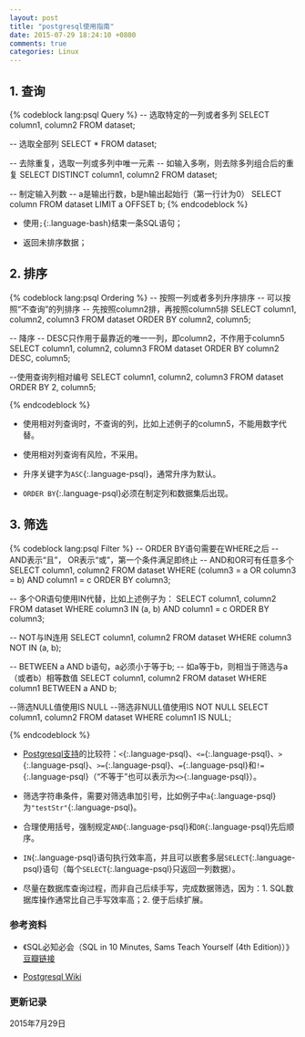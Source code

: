 ```yaml
---
layout: post
title: "postgresql使用指南"
date: 2015-07-29 18:24:10 +0800
comments: true
categories: Linux
---
```


## 1. 查询 ##

{% codeblock lang:psql Query %}
-- 选取特定的一列或者多列
SELECT column1, column2
FROM dataset;

-- 选取全部列
SELECT *
FROM dataset;

-- 去除重复，选取一列或多列中唯一元素
-- 如输入多咧，则去除多列组合后的重复
SELECT DISTINCT column1, column2
FROM dataset;

-- 制定输入列数
-- a是输出行数，b是h输出起始行（第一行计为0）
SELECT column
FROM dataset
LIMIT a OFFSET b;
{% endcodeblock %}

<!--more-->

* 使用`;`{:.language-bash}结束一条SQL语句；

* 返回未排序数据；

## 2. 排序 ##

{% codeblock lang:psql Ordering %}
-- 按照一列或者多列升序排序
-- 可以按照“不查询”的列排序
-- 先按照column2排，再按照column5排
SELECT column1, column2, column3
FROM dataset
ORDER BY column2, column5;

-- 降序
-- DESC只作用于最靠近的唯一一列，即column2，不作用于column5
SELECT column1, column2, column3
FROM dataset
ORDER BY column2 DESC, column5;

--使用查询列相对编号
SELECT column1, column2, column3
FROM dataset
ORDER BY 2, column5;

{% endcodeblock %}

* 使用相对列查询时，不查询的列，比如上述例子的column5，不能用数字代替。

* 使用相对列查询有风险，不采用。

* 升序关键字为`ASC`{:.language-psql}，通常升序为默认。

* `ORDER BY`{:.language-psql}必须在制定列和数据集后出现。


## 3. 筛选 ##

{% codeblock lang:psql Filter %}
-- ORDER BY语句需要在WHERE之后
-- AND表示“且”， OR表示“或”，第一个条件满足即终止
-- AND和OR可有任意多个
SELECT column1, column2
FROM dataset 
WHERE (column3 = a OR column3 = b) AND column1 = c
ORDER BY column3;

-- 多个OR语句使用IN代替，比如上述例子为：
SELECT column1, column2
FROM dataset 
WHERE column3 IN (a, b) AND column1 = c
ORDER BY column3;

-- NOT与IN连用
SELECT column1, column2
FROM dataset 
WHERE column3 NOT IN (a, b);

-- BETWEEN a AND b语句，a必须小于等于b;
-- 如a等于b，则相当于筛选与a（或者b）相等数值
SELECT column1, column2
FROM dataset
WHERE column1 BETWEEN a AND b;

--筛选NULL值使用IS NULL
--筛选非NULL值使用IS NOT NULL
SELECT column1, column2
FROM dataset
WHERE column1 IS NULL;


{% endcodeblock %}

* [Postgresql支持](http://www.postgresql.org/docs/9.4/static/functions-comparison.html#FUNCTIONS-COMPARISON-TABLE)的比较符：`<`{:.language-psql}、`<=`{:.language-psql}、`>`{:.language-psql}、`>=`{:.language-psql}、`=`{:.language-psql}和`!=`{:.language-psql}（“不等于”也可以表示为`<>`{:.language-psql}）。

* 筛选字符串条件，需要对筛选串加引号，比如例子中`a`{:.language-psql}为`"testStr"`{:.language-psql}。

* 合理使用括号，强制规定`AND`{:.language-psql}和`OR`{:.language-psql}先后顺序。

* `IN`{:.language-psql}语句执行效率高，并且可以嵌套多层`SELECT`{:.language-psql}语句（每个`SELECT`{:.language-psql}只返回一列数据）。

* 尽量在数据库查询过程，而非自己后续手写，完成数据筛选，因为：1. SQL数据库操作通常比自己手写效率高；2. 便于后续扩展。








### 参考资料 ###

* 《SQL必知必会（SQL in 10 Minutes, Sams Teach Yourself (4th Edition)）》[豆瓣链接](https://book.douban.com/subject/24250054/)

* [Postgresql Wiki](https://wiki.postgresql.org/wiki/9.1%E7%AC%AC%E5%9B%9B%E7%AB%A0) 



### 更新记录 ###

2015年7月29日
